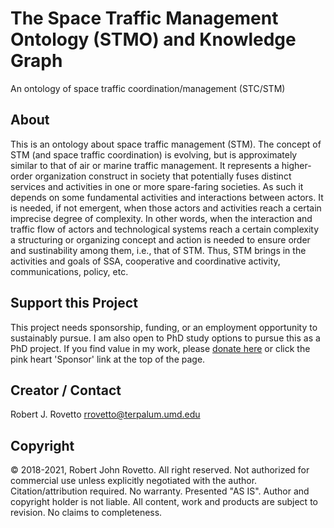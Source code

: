# The Space Traffic Management Ontology (STMO) and Knowledge Graph
An ontology of space traffic coordination/management (STC/STM)

## About
This is an ontology about space traffic management (STM). The concept of STM (and space traffic coordination) is evolving, but is approximately similar to that of air or marine traffic management. It represents a higher-order organization construct in society that potentially fuses distinct services and activities in one or more spare-faring societies. As such it depends on some fundamental activities and interactions between actors. It is needed, if not emergent, when those actors and activities reach a certain imprecise degree of complexity. In other words, when the interaction and traffic flow of actors and technological systems reach a certain complexity a structuring or organizing concept and action is needed to ensure order and sustinability among them, i.e., that of STM. Thus, STM brings in the activities and goals of SSA, cooperative and coordinative activity, communications, policy, etc.

## Support this Project
This project needs sponsorship, funding, or an employment opportunity to sustainably pursue. I am also open to PhD study options to pursue this as a PhD project. 
If you find value in my work, please [donate here](https://gogetfunding.com/creating-meaning-full-space-terminologies-knowledge-models-for-space-safety/) or click the pink heart 'Sponsor' link at the top of the page.

## Creator / Contact
Robert J. Rovetto
rrovetto@terpalum.umd.edu

## Copyright
© 2018-2021, Robert John Rovetto. All right reserved.
Not authorized for commercial use unless explicitly negotiated with the author. Citation/attribution required.
No warranty. Presented "AS IS". Author and copyright holder is not liable.
All content, work and products are subject to revision. No claims to completeness. 
